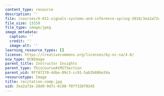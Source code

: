 ```yaml
---
content_type: resource
description: ''
file: /courses/6-011-signals-systems-and-inference-spring-2018/3ea2a72e28d99d7c0c08f0ff32070245_recitation-comp.jpg
file_size: 13159
file_type: image/jpeg
image_metadata:
  caption: ''
  credit: ''
  image-alt: ''
learning_resource_types: []
license: https://creativecommons.org/licenses/by-nc-sa/4.0/
ocw_type: OCWImage
parent_title: Instructor Insights
parent_type: ThisCourseAtMITSection
parent_uid: 9ff47270-4dbe-89c3-cc91-5ab2b886e34a
resourcetype: Image
title: recitation-comp.jpg
uid: 3ea2a72e-28d9-9d7c-0c08-f0ff32070245
---
```

